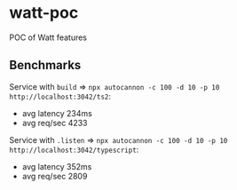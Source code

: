 # watt-poc

POC of Watt features

## Benchmarks

Service with `build` => `npx autocannon -c 100 -d 10 -p 10 http://localhost:3042/ts2`:

- avg latency 234ms
- avg req/sec 4233

Service with `.listen` => `npx autocannon -c 100 -d 10 -p 10 http://localhost:3042/typescript`:

- avg latency 352ms
- avg req/sec 2809
